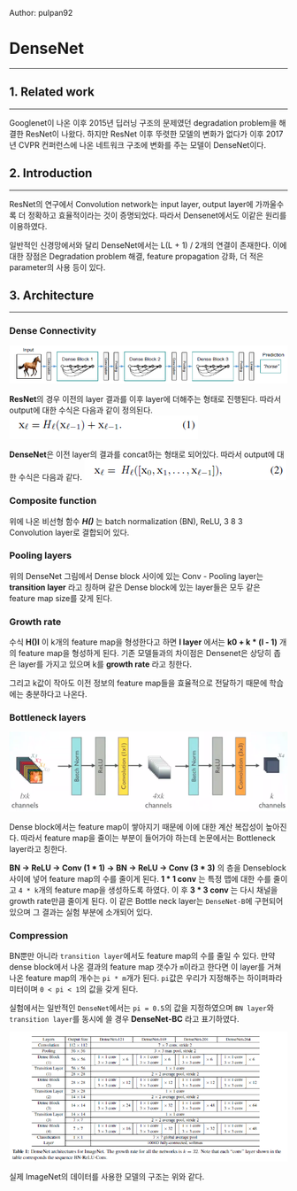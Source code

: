 Author: pulpan92
# DenseNet
- - -

## 1. Related work
 - - -
 
Googlenet이 나온 이후  2015년 딥러닝 구조의 문제였던 degradation problem을 해결한 ResNet이 나왔다. 하지만 ResNet 이후 뚜렷한 모델의 변화가 없다가 이후 2017년 CVPR 컨퍼런스에 나온 네트워크 구조에 변화를 주는 모델이 DenseNet이다. 

## 2. Introduction
- - - 
ResNet의 연구에서 Convolution network는 input layer, output layer에 가까울수록 더 정확하고 효율적이라는 것이 증명되었다. 따라서 Densenet에서도 이같은 원리를 이용하였다.

일반적인 신경망에서와 달리 DenseNet에서는 L(L + 1) / 2개의 연결이 존재한다. 이에 대한 장점은 Degradation problem 해결, feature propagation 강화, 더 적은 parameter의 사용 등이 있다. 

## 3. Architecture

- - -

### Dense Connectivity
![Alt text](DenseNet_image/image1.png)

**ResNet**의 경우 이전의 layer 결과를 이후 layer에 더해주는 형태로 진행된다. 따라서 output에 대한 수식은 다음과 같이 정의된다.
![Alt text](DenseNet_image/image2.png)

**DenseNet**은 이전 layer의 결과를 concat하는 형태로 되어있다. 따라서 output에 대한 수식은 다음과 같다.
![Alt text](DenseNet_image/image3.png)

### Composite function
위에 나온 비선형 함수 ***H()*** 는 batch normalization (BN), ReLU, 3 8 3 Convolution layer로 결합되어 있다. 

### Pooling layers
위의 DenseNet 그림에서 Dense block 사이에 있는 Conv - Pooling layer는 **transition layer** 라고 칭하며 같은 Dense block에 있는 layer들은 모두 같은 feature map size를 갖게 된다. 



### Growth rate
수식 **H()l** 이 k개의 feature map을 형성한다고 하면 **l layer** 에서는 **k0 + k * (l - 1)** 개의 feature map을 형성하게 된다. 기존 모델들과의 차이점은 Densenet은 상당히 좁은 layer를 가지고 있으며 k를 **growth rate** 라고 칭한다. 

그리고 k값이 작아도 이전 정보의 feature map들을 효율적으로 전달하기 때문에 학습에는 충분하다고 나온다.

### Bottleneck layers

![Alt text](DenseNet_image/image4.png)

Dense block에서는 feature map이 쌓아지기 때문에 이에 대한 계산 복잡성이 높아진다. 따라서 feature map을 줄이는 부분이 들어가야 하는데 논문에서는 Bottleneck layer라고 칭한다. 

**BN -> ReLU -> Conv (1 \* 1) -> BN -> ReLU -> Conv (3 * 3)** 의 층을 Denseblock 사이에 넣어 feature map의 수를 줄이게 된다. **1 * 1 conv** 는 특정 맵에 대한 수를 줄이고 `4 * k`개의 feature map을 생성하도록 하였다. 이 후 **3 * 3 conv** 는 다시 채널을 growth rate만큼 줄이게 된다. 이 같은 Bottle neck layer는 `DenseNet-B`에 구현되어 있으며 그 결과는 실험 부분에 소개되어 있다.

### Compression

BN뿐만 아니라 `transition layer`에서도 feature map의 수를 줄일 수 있다. 만약 dense block에서 나온 결과의 feature map 갯수가 `m`이라고 한다면 이 layer를 거쳐 나온 feature map의 개수는 `pi * m`개가 된다. `pi`값은 우리가 지정해주는 하이퍼파라미터이며 `0 < pi < 1`의 값을 갖게 된다. 

실험에서는 일반적인 `DenseNet`에서는 `pi = 0.5`의 값을 지정하였으며 `BN layer`와 `transition layer`를 동시에 쓸 경우 **DenseNet-BC** 라고 표기하였다.

![Alt text](DenseNet_image/image5.png)

실제 ImageNet의 데이터를 사용한 모델의 구조는 위와 같다.
